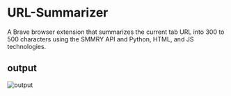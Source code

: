 # URL-Summarizer
 A Brave browser extension that summarizes the current tab URL into 300 to 500 characters using the SMMRY API and Python, HTML, and JS technologies.
 
 ## output
 

![output](https://user-images.githubusercontent.com/55582956/219922779-38c28889-69dd-4699-ba3b-883f0b422e81.jpg)
